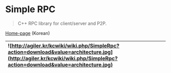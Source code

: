 # Simple RPC #
> C++ RPC library for client/server and P2P.


[Home-page](http://agiler.kr/kcwiki/wiki.php/SimpleRpc) (Korean)


| ![http://agiler.kr/kcwiki/wiki.php/SimpleRpc?action=download&value=architecture.jpg](http://agiler.kr/kcwiki/wiki.php/SimpleRpc?action=download&value=architecture.jpg) |
|:------------------------------------------------------------------------------------------------------------------------------------------------------------------------|